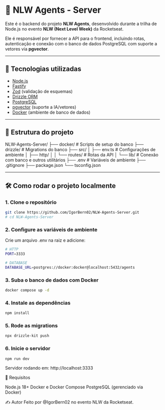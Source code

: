 # 🧠 NLW Agents - Server

Este é o backend do projeto **NLW Agents**, desenvolvido durante a trilha de Node.js no evento **NLW (Next Level Week)** da Rocketseat.

Ele é responsável por fornecer a API para o frontend, incluindo rotas, autenticação e conexão com o banco de dados PostgreSQL com suporte a vetores via **pgvector**.

---

## 🚀 Tecnologias utilizadas

- [Node.js](https://nodejs.org/)
- [Fastify](https://www.fastify.io/)
- [Zod](https://zod.dev/) (validação de esquemas)
- [Drizzle ORM](https://orm.drizzle.team/)
- [PostgreSQL](https://www.postgresql.org/)
- [pgvector](https://github.com/pgvector/pgvector) (suporte a IA/vetores)
- [Docker](https://www.docker.com/) (ambiente de banco de dados)

---

## 📁 Estrutura do projeto

NLW-Agents-Server/
├── docker/ # Scripts de setup do banco
├── drizzle/ # Migrations do banco
├── src/
│ ├── env.ts # Configurações de ambiente
│ ├── http/
│ │ └── routes/ # Rotas da API
│ └── lib/ # Conexão com banco e outros utilitários
├── .env # Variáveis de ambiente
├── .gitignore
├── package.json
└── tsconfig.json

---

## 🛠️ Como rodar o projeto localmente

### 1. Clone o repositório

```bash
git clone https://github.com/IgorBern02/NLW-Agents-Server.git
# cd NLW-Agents-Server
```

### 2. Configure as variáveis de ambiente

Crie um arquivo .env na raiz e adicione:

```bash
# HTTP
PORT=3333

# DATABASE
DATABASE_URL=postgres://docker:docker@localhost:5432/agents
```

### 3. Suba o banco de dados com Docker

```bash
docker compose up -d
```

### 4. Instale as dependências

```bash
npm install
```

### 5. Rode as migrations

```bash
npx drizzle-kit push
```

### 6. Inicie o servidor

```bash
npm run dev
```

Servidor rodando em: http://localhost:3333

📌 Requisitos

Node.js 18+
Docker e Docker Compose
PostgreSQL (gerenciado via Docker)

✍️ Autor
Feito por @IgorBern02 no evento NLW da Rocketseat.
